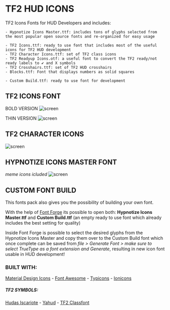 # TF2 HUD ICONS
 TF2 Icons Fonts for HUD Developers and includes:

 ```
 - Hypnotize Icons Master.ttf: includes tons of glyphs selected from the most popular open source fonts and re-organized for easy usage

 - TF2 Icons.ttf: ready to use font that includes most of the useful icons for TF2 HUD development
 - TF2 Character Icons.ttf: set of TF2 class icons
 - TF2 Readyup Icons.otf: a useful font to convert the TF2 ready/not ready labels to ✔ and X symbols
 - TF2 Crosshairs.ttf: set of TF2 HUD crosshairs
 - Blocks.ttf: Font that displays numbers as solid squares

 - Custom Build.ttf: ready to use font for development
 ```

## TF2 ICONS FONT

BOLD VERSION
![screen](https://i.imgur.com/lyN40BK.png)

THIN VERSION
![screen](https://i.imgur.com/p4TIGFB.png)

## TF2 CHARACTER ICONS
![screen](https://i.imgur.com/kxyKcg7.png)

## HYPNOTIZE ICONS MASTER FONT
*meme icons icluded*
![screen](https://i.imgur.com/MJG2cfg.png)

## CUSTOM FONT BUILD
This fonts pack also gives you the possibility of building your own font.

With the help of [Font Forge](https://fontforge.org) its possible to open both: **Hypnotize Icons Master.ttf** and **Custom Build.ttf** (an empty ready to use font which already includes the best setting for quality)

Inside Font Forge is possible to select the desired glyphs from the Hypnotize Icons Master and copy them over to the Custom Build font which once complete can be saved from *file > Generate Font > make sure to select TrueType as a font extension and Generate*, resulting in new icon font usable in HUD development!

### BUILT WITH:
[Material Design Icons](https://github.com/Templarian/MaterialDesign-Font) -
[Font Awesome](https://github.com/FortAwesome/Font-Awesome) -
[Typicons](https://github.com/stephenhutchings/typicons.font) -
[Ionicons](https://github.com/ionic-team/ionicons)

##### TF2 SYMBOLS:
[Hudas Iscariote](https://github.com/DrFallen/HudasIscariote) -
[Yahud](https://github.com/whayay/yahud) -
[TF2 Classfont](https://github.com/Qixalite/tf2-classfont)
